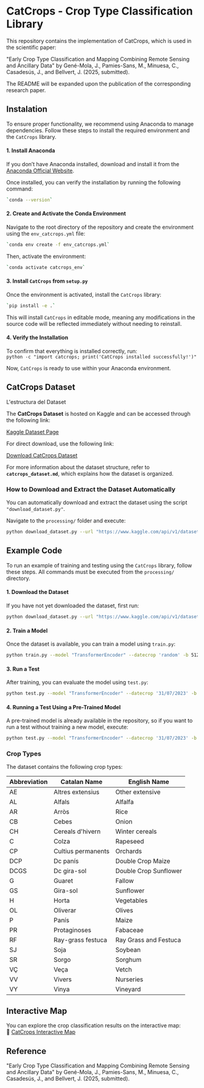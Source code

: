 # CatCrops - Crop Type Classification Library

This repository contains the implementation of CatCrops, which is used in the scientific paper: 
 
"Early Crop Type Classification and Mapping Combining Remote Sensing and Ancillary Data" by Gené-Mola, J., Pamies-Sans, M., Minuesa, C., Casadesús, J., and Bellvert, J. (2025, submitted).
 
The README will be expanded upon the publication of the corresponding research paper.


## Instalation
To ensure proper functionality, we recommend using Anaconda to manage dependencies. Follow these steps to install the required environment and the `CatCrops` library.

#### 1. Install Anaconda  
If you don’t have Anaconda installed, download and install it from the [Anaconda Official Website](https://www.anaconda.com/products/distribution#download-section).  

Once installed, you can verify the installation by running the following command:  
```bash
`conda --version`
```

#### 2. Create and Activate the Conda Environment  
Navigate to the root directory of the repository and create the environment using the `env_catcrops.yml` file:  
```bash
`conda env create -f env_catcrops.yml`  
```

Then, activate the environment:  
```bash
`conda activate catcrops_env`  
```

#### 3. Install `CatCrops` from `setup.py`  
Once the environment is activated, install the `CatCrops` library:  
```bash
`pip install -e .`  
```

This will install `CatCrops` in editable mode, meaning any modifications in the source code will be reflected immediately without needing to reinstall.

#### 4. Verify the Installation  
To confirm that everything is installed correctly, run:  
`python -c "import catcrops; print('CatCrops installed successfully!')"`  

Now, `CatCrops` is ready to use within your Anaconda environment.


## CatCrops Dataset
L'estructura del Dataset

The **CatCrops Dataset** is hosted on Kaggle and can be accessed through the following link:

[Kaggle Dataset Page](https://www.kaggle.com/datasets/irtaremotesensing/catcrops-dataset)

For direct download, use the following link:

[Download CatCrops Dataset](https://www.kaggle.com/api/v1/datasets/download/irtaremotesensing/catcrops-dataset)

For more information about the dataset structure, refer to **`catcrops_dataset.md`**, which explains how the dataset is organized.

### How to Download and Extract the Dataset Automatically
You can automatically download and extract the dataset using the script `"download_dataset.py"`.

Navigate to the `processing/` folder and execute:
```bash
python download_dataset.py --url "https://www.kaggle.com/api/v1/datasets/download/irtaremotesensing/catcrops-dataset" --zip_path "catcrops_dataset.zip" --extract_folder "./"
```


## Example Code

To run an example of training and testing using the `CatCrops` library, follow these steps. All commands must be 
executed from the `processing/` directory.

#### 1. Download the Dataset  
If you have not yet downloaded the dataset, first run:
```bash
python download_dataset.py --url "https://www.kaggle.com/api/v1/datasets/download/irtaremotesensing/catcrops-dataset" --zip_path "catcrops_dataset.zip" --extract_folder "./"
```
#### 2. Train a Model  
Once the dataset is available, you can train a model using `train.py`:
```bash
python train.py --model "TransformerEncoder" --datecrop 'random' -b 512 -e 120 -m "evaluation1" -D "./catcrops_dataset/" --weight-decay 5e-08 --learning-rate 1e-3 --preload-ram -l "./RESULTS" --use_previous_year_TS --sparse --cp --doa  --L2A --pclassid --pcrop --pvar --sreg --mun --com --prov --elev --slope --trial "Trial01"
```

#### 3. Run a Test  
After training, you can evaluate the model using `test.py`:
```bash
python test.py --model "TransformerEncoder" --datecrop '31/07/2023' -b 512 -m "test2023" -D "./catcrops_dataset/" --weight-decay 5e-08 --learning-rate 1e-3 --preload-ram -l "./RESULTS" --use_previous_year_TS --sparse --cp --doa --L2A --pclassid --pcrop --pvar --sreg --mun --com --prov --elev --slope --do_shp --trial "Trial01"
```

#### 4. Running a Test Using a Pre-Trained Model  
A pre-trained model is already available in the repository, so if you want to run a test without training a new model, execute:
```bash
python test.py --model "TransformerEncoder" --datecrop '31/07/2023' -b 512 -e 78 -m "test2023" -D "./catcrops_dataset/" --weight-decay 5e-08 --learning-rate 1e-3 --preload-ram -l "./RESULTS" --use_previous_year_TS --sparse --cp --doa --L2A --pclassid --pcrop --pvar --sreg --mun --com --prov --elev --slope --do_shp --trial "Trial00"
```


### Crop Types
The dataset contains the following crop types:

| Abbreviation | Catalan Name           | English Name           |
|-------------|------------------------|------------------------|
| AE          | Altres extensius        | Other extensive        |
| AL          | Alfals                  | Alfalfa                |
| AR          | Arròs                   | Rice                   |
| CB          | Cebes                   | Onion                  |
| CH          | Cereals d'hivern        | Winter cereals         |
| C           | Colza                   | Rapeseed               |
| CP          | Cultius permanents      | Orchards               |
| DCP         | Dc panís                | Double Crop Maize      |
| DCGS        | Dc gira-sol             | Double Crop Sunflower  |
| G           | Guaret                  | Fallow                 |
| GS          | Gira-sol                | Sunflower              |
| H           | Horta                   | Vegetables             |
| OL          | Oliverar                | Olives                 |
| P           | Panís                   | Maize                  |
| PR          | Protaginoses            | Fabaceae               |
| RF          | Ray-grass festuca       | Ray Grass and Festuca  |
| SJ          | Soja                    | Soybean                |
| SR          | Sorgo                   | Sorghum                |
| VÇ          | Veça                    | Vetch                  |
| VV          | Vivers                  | Nurseries              |
| VY          | Vinya                   | Vineyard               |


## Interactive Map

You can explore the crop classification results on the interactive map:  
🔗 [CatCrops Interactive Map](https://catcrops2023.irtav7.cat/)



## Reference
"Early Crop Type Classification and Mapping Combining Remote Sensing and Ancillary Data" by Gené-Mola, J., Pamies-Sans, M., Minuesa, C., Casadesús, J., and Bellvert, J. (2025, submitted).
